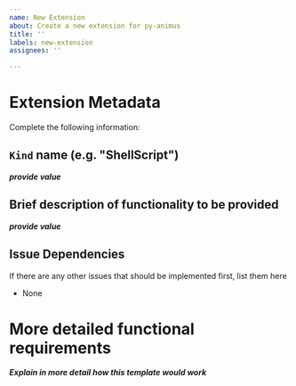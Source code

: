 ```yaml
---
name: New Extension
about: Create a new extension for py-animus
title: ''
labels: new-extension
assignees: ''

---
```


# Extension Metadata

Complete the following information:

## `Kind` name (e.g. "ShellScript")

 _**provide value**_

## Brief description of functionality to be provided

_**provide value**_

## Issue Dependencies

If there are any other issues that should be implemented first, list them here

* None

# More detailed functional requirements

_**Explain in more detail how this template would work**_
